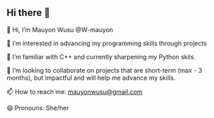## Hi there 👋

👋 Hi, I’m Mauyon Wusu @W-mauyon

👀 I’m interested in advancing my programming skills through projects

🌱 I’m familiar with C++ and currently sharpening my Python skils.

💞️ I’m looking to collaborate on projects that are short-term (max - 3 months), but impactful and will help me advance my skills.

📫 How to reach me: mauyonwusu@gmail.com

😄 Pronouns: She/her

